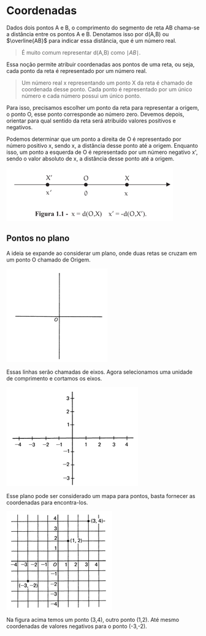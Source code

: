 # Coordenadas

Dados dois pontos A e B, o comprimento do segmento de reta AB chama-se a distância entre os pontos A e B. Denotamos isso por d(A,B) ou $\overline{AB}$ para indicar essa distância, que é um número real.

> É muito comum representar d(A,B) como $\mid AB \mid$.

Essa noção permite atribuir coordenadas aos pontos de uma reta, ou seja, cada ponto da reta é representado por um número real.

> Um número real x representando um ponto X da reta é chamado de coordenada desse ponto. Cada ponto é representado por um único número e cada número possui um único ponto.

Para isso, precisamos escolher um ponto da reta para representar a origem, o ponto O, esse ponto corresponde ao número zero. Devemos depois, orientar para qual sentido da reta será atribuído valores positivos e negativos.

Podemos determinar que um ponto a direita de O é representado por número positivo x, sendo x, a distância desse ponto até a origem. Enquanto isso, um ponto a esquerda de O é representado por um número negativo x', sendo o valor absoluto de x, a distância desse ponto até a origem.

![](Imagens/2.png)

## Pontos no plano

A ideia se expande ao considerar um plano, onde duas retas se cruzam em um ponto O chamado de Origem.

![](Imagens/9.png)

Essas linhas serão chamadas de eixos. Agora selecionamos uma unidade de comprimento e cortamos os eixos.

![](Imagens/10.png)

Esse plano pode ser considerado um mapa para pontos, basta fornecer as coordenadas para encontra-los.

![](Imagens/11.png)

Na figura acima temos um ponto (3,4), outro ponto (1,2). Até mesmo coordenadas de valores negativos para o ponto (-3,-2).

   

  